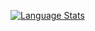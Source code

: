 [![Language Stats](https://github-readme-stats.vercel.app/api/top-langs/?username=SneakyShrike&langs_count=20&layout=compact&theme=github_dark)]()
<!---
SneakyShrike/SneakyShrike is a ✨ special ✨ repository because its `README.md` (this file) appears on your GitHub profile.
You can click the Preview link to take a look at your changes.
--->
